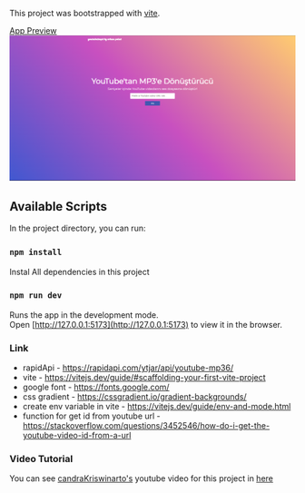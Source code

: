 This project was bootstrapped with [vite](https://vitejs.dev/guide/#scaffolding-your-first-vite-project).

<ins>App Preview</ins>
![Project Preview](./src/images/youtube2mp3.png)

## Available Scripts

In the project directory, you can run:

### `npm install`

Instal All dependencies in this project

### `npm run dev`

Runs the app in the development mode.<br />
Open [http://127.0.0.1:5173](http://127.0.0.1:5173) to view it in the browser.

### Link

- rapidApi - https://rapidapi.com/ytjar/api/youtube-mp36/
- vite - https://vitejs.dev/guide/#scaffolding-your-first-vite-project
- google font - https://fonts.google.com/
- css gradient - https://cssgradient.io/gradient-backgrounds/
- create env variable in vite - https://vitejs.dev/guide/env-and-mode.html
- function for get id from youtube url - https://stackoverflow.com/questions/3452546/how-do-i-get-the-youtube-video-id-from-a-url

### Video Tutorial

You can see [candraKriswinarto's](https://github.com/candraKriswinarto) youtube video for this project in [here](https://youtu.be/TFX19GQ8LMQ)
